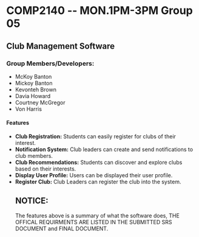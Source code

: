 # COMP2140 -- MON.1PM-3PM Group 05

## Club Management Software

  ### Group Members/Developers:
  - McKoy Banton
  - Mickoy Banton
  - Kevonteh Brown
  - Davia Howard
  - Courtney McGregor
  - Von Harris

#### Features

- **Club Registration:** Students can easily register for clubs of their interest.
- **Notification System:** Club leaders can create and send notifications to club members.
- **Club Recommendations:** Students can discover and explore clubs based on their interests.
- **Display User Profile:** Users can be displayed their user profile.
- **Register Club:** Club Leaders can register the club into the system.
  ## NOTICE:
  The features above is a summary of what the software does, THE OFFICAL REQUIRMENTS ARE LISTED IN THE SUBMITTED SRS DOCUMENT and FINAL DOCUMENT.
